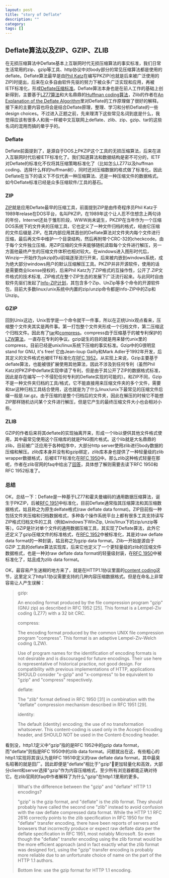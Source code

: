 ```yaml
---
layout: post
title: "story of Deflate"
description: ""
category: 
tags: []
---
```


## Deflate算法以及ZIP、GZIP、ZLIB

在无损压缩算法中Deflate基本上互联网时代无损压缩算法的事实标准，我们日常生活常用的zip、gzip等工具、http协议中对body部分的常见压缩算法都是使用的deflate。Deflate算法最早是由[Phil Katz](https://zh.wikipedia.org/wiki/%E8%8F%B2%E5%B0%94%C2%B7%E5%8D%A1%E8%8C%A8)在编写PKZIP(也就是后来被广泛使用的ZIP)时提出，后来在众多自由软件先驱的努力下被众多广泛实现和应用，再被IETF标准化，形成[Deflate压缩标准](https://datatracker.ietf.org/doc/html/rfc1951)。Deflate算法本身也是在前人工作的基础上创新得到，主要基于[LZ77算法](https://en.wikipedia.org/wiki/LZ77_and_LZ78)和大名鼎鼎的[Huffman coding算法](https://en.wikipedia.org/wiki/Huffman_coding)，Zlib的作者在[An Explanation of the Deflate Algorithm](https://zlib.net/feldspar.html)里对Deflate的工作原理做了很好的解释。接下来的主要内容也将会是结合Deflate原理，整理、学习和分析Deflate的一些design choices。不过进入正题之前，先来理清下这些常见名词到底是什么，我觉得应该有很多人和我一样被中文互联网上deflate、zlib、zip、gzip、tar的这些名词的混用而搞的晕乎乎的。


<!--more-->

### Deflate
Deflate前面提到了，是源自于DOS上PKZIP这个工具的无损压缩算法，后来在进入互联网时代后被IETF标准化了。我们知道算法和数据结构是密不可分的，IETF对Deflate的标准化不仅将其压缩策略标准化了（比如怎么LZ77以及huffman coding、选择什么样的huffman树），同时还对压缩数据的格式做了标准化。因此Deflate在当下的语义下不仅代表一种压缩算法、还是一种压缩文件的数据格式。如今Deflate标准已经是众多压缩软件/工具的基石。


### ZIP
[ZIP](https://zh.wikipedia.org/wiki/ZIP%E6%A0%BC%E5%BC%8F)就是应用Deflate最早的压缩工具，前面提到ZIP是由传奇程序员Phil Katz于1989年relase在DOS平台，名叫PKZIP。在1989年这个让人忍不住想念上两句诗的年份，Internet还处于雏形阶段，WWW尚未诞生，PKZIP在当年作为一个压缩DOS系统下的文件夹的压缩工具，它也定义了一种文件归档的格式，经由它压缩的文件后缀是.ZIP。在其内部应用其首创的Deflate算法对文件夹内每个文件进行压缩，最后再文件中维护一个目录结构，然后再附带个CRC-32的checkcode。由于每个文件独立压缩，用ZIP压缩的文件夹能够随机读取每个文件进行解压，另一方面他最终产生的压缩文件体积也相对较大。在windows进入图形时代后，Winzip一开始作为pkzip的ui前端逐渐流行开来，后来被内嵌到windows系统，成为绝大部分windows用户的默认压缩解压工具。PKZIP并非开源软件，使用的话是需要商业license授权的，后来Phil Katz为了ZIP格式的互操作性，公开了.ZIP文件格式的技术标准, .ZIP格式在整个ZIP生态的发展下广泛流行起来。与此同时自由软件先驱们发起了[Info-ZIP计划](https://zh.wikipedia.org/wiki/Info-ZIP)，其包含多个Zip、UnZip等多个命令的开源软件包，目前大多数linux/unix系统中内置的zip/unzip命令都是Info-ZIP中的Zip和Unzip。


### GZIP
回到Unix这边，Unix哲学是一个命令就干一件事，所以在正统Unix观点看来，压缩整个文件夹其实是两件事。第一打包整个文件夹形成一个归档文件，第二压缩这个归档文件。因此有了[tar](https://en.wikipedia.org/wiki/Tar_(computing))和[compress](https://en.wikipedia.org/wiki/Compress)。compress由于压缩基于的被专利保护的[LZW算法](https://en.wikipedia.org/wiki/Lempel%E2%80%93Ziv%E2%80%93Welch)，一直存在专利的争议。gzip诞生的目的就是用来替代unix里的compress，目前已经是unix/linux系统下压缩的事实标准。Gzip中的G很明显stand for GNU, it's free! 它由Jean-loup Gailly和Mark Adler于1992年开发，后其定义的文件格式也被IETF标准化在[RFC 1952](https://datatracker.ietf.org/doc/html/rfc1952)。从实现上来说，Gzip主要基于deflate算法，也能被很扩展使用其他算法，因此不涉及到任何专利（虽然Phil Katz对PKZIP中deflate实现申请了专利，但是由于其公开了ZIP的数据格式标准，因此是存在编写一个不侵犯任何专利的Deflate实现的可能的）。和ZIP不同，Gzip不是一种文件夹归档的工具/格式，它不能直接用来压缩文件夹的多个文件，需要和tar这种归档工具结合使用，这也就是为了什么linux/unix下最常见的压缩文件后缀一般是.tar.gz。由于压缩的是整个归档后的文件夹，因此在解压的时候它不能想ZIP那样随机访问某个文件进行解压，但是它产生的最终压缩文件大小也会相对小些。

### ZLIB
GZIP的作者后来将其deflate的实现抽离开来，形成一个lib以便供其他文件格式使用，其中最常见使用这个压缩库的就是PNG图片格式。这个lib就是大名鼎鼎的zlib，目前被广泛应用于各种程序中，大部分http server使用zlib进行body数据的压缩和解压。zlib库本身并没有和gzip绑定，zlib库本身也提供了一种轻量级的zlib wrapper数据格式，后被IETF标准化在[RFC 1950](https://www.ietf.org/rfc/rfc1950.txt)中。那么zlib这种格式轻量在那呢，作者在zlib官网的faq中给出了[回答](https://zlib.net/zlib_faq.html#faq19)，具体想了解则需要去读下RFC 1950和RFC 1952标准了。


### 总结
OK，总结一下：Deflate是一种基于LZ77和霍夫曼编码的通用数据压缩算法，诞生于PKZIP，后被[RFC 1951](https://datatracker.ietf.org/doc/html/rfc1951)中标准化，目前Deflate通常指其压缩算法和其压缩数据格式，姑且称之为原生delfate格式(raw deflate data format)。ZIP目前指一种包括文件夹压缩和归档数据格式，多种各个操作系统平台上都有很多工具支持读写ZIP格式归档文件的工具（例如windows下WinZip, Unix/linux下的zip/unzip等等）。GZIP是针对单个文件的通用数据压缩工具，其实现了Deflate算法，此外它还定义了gzip压缩文件的标准格式，在[RFC 1952](https://datatracker.ietf.org/doc/html/rfc1952)中被标准化，其是对raw deflate data format的一种封装，姑且称之为gzip data format。Zlib一开始是源自于GZIP 工具的deflate算法实现库，后来它也定义了一个更轻量级的zlib的压缩文件数据格式，也是一种对raw deflate data format的轻量级封装，在[RFC 1950](https://www.ietf.org/rfc/rfc1950.txt)中被标准化了，姑且成为zlib data format。

OK，最容易产生迷糊的地方来了，就是在HTTP1.1协议里面的[content coding](https://datatracker.ietf.org/doc/html/rfc2616#section-3.5)这节，这里定义了http1.1协议需要支持的几种内容压缩数据格式。但是在命名上非常容易让人产生误解：

>    gzip:
>
>    An encoding format produced by the file compression program "gzip" (GNU zip) as described in RFC 1952 [25]. This format is a Lempel-Ziv coding (LZ77) with a 32 bit CRC.
>
>   compress:
>
>   The encoding format produced by the common UNIX file compression program "compress". This format is an adaptive Lempel-Ziv-Welch coding (LZW).
> 
>   Use of program names for the identification of encoding formats is not desirable and is discouraged for future encodings. Their use here is representative of historical practice, not good design. For compatibility with previous implementations of HTTP, applications SHOULD consider "x-gzip" and "x-compress" to be equivalent to "gzip" and "compress" respectively.
>
>  deflate:
>
>  The "zlib" format defined in RFC 1950 [31] in combination with
>  the "deflate" compression mechanism described in RFC 1951 [29].
>
>  identity:
>
>  The default (identity) encoding; the use of no transformation whatsoever. This content-coding is used only in the Accept-Encoding header, and SHOULD NOT be used in the Content-Encoding header.

看到没，http1.1定义中“gzip”指的是RFC 1952中的gzip data format，而"deflate"则指是RFC 1950中的zlib data format。问题就出在这，有些粗心的http1.1实现将其误认为是RFC 1951中定义的raw deflate data format，其中最臭名昭著的就是田厂。因此即便是"deflate"相比于"gzip"更加轻量化和高效，大部分client和server选择"gzip"作为内容压缩格式，至少所有浏览器都能正确对待它。在zlib官网的faq中作者解释了为什么"gzip"在http1.1里用的更多。

> What's the difference between the "gzip" and "deflate" HTTP 1.1 encodings?
> 
> "gzip" is the gzip format, and "deflate" is the zlib format. They should probably have called the second one "zlib" instead to avoid confusion with the raw deflate compressed data format. While the HTTP 1.1 RFC 2616 correctly points to the zlib specification in RFC 1950 for the "deflate" transfer encoding, there have been reports of servers and browsers that incorrectly produce or expect raw deflate data per the deflate specification in RFC 1951, most notably Microsoft. So even though the "deflate" transfer encoding using the zlib format would be the more efficient approach (and in fact exactly what the zlib format was designed for), using the "gzip" transfer encoding is probably more reliable due to an unfortunate choice of name on the part of the HTTP 1.1 authors.
>
> Bottom line: use the gzip format for HTTP 1.1 encoding.





